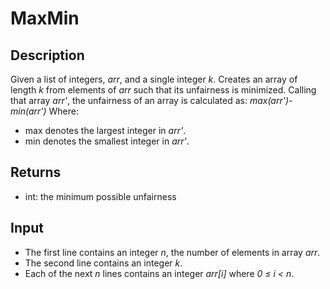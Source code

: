 # MaxMin

## Description

Given a list of integers, _arr_, and a single integer _k_. Creates an array of length _k_ from elements of _arr_ such that its unfairness is minimized. Calling that array _arr'_, the unfairness of an array is calculated as:
_max(arr')-min(arr')_
Where:
- max denotes the largest integer in _arr'_.
- min denotes the smallest integer in _arr'_.

 ## Returns

 - int: the minimum possible unfairness

## Input

- The first line contains an integer _n_, the number of elements in array _arr_.
- The second line contains an integer _k_.
- Each of the next _n_ lines contains an integer _arr[i]_ where _0 ≤ i < n_. 
